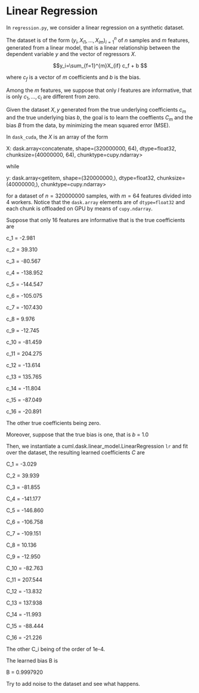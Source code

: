 # Linear Regression

In `regression.py`, we consider a linear regression on a synthetic dataset.

The dataset is of the form $(y_i,\,X_{i1},...,X_{im})_{i=1}^{n}$ of $n$ samples and $m$ features, generated from a linear model, that is a linear relationship between the dependent variable $y$ and the vector of regressors $X$.  

$$y_i=\sum_{f=1}^{m}X_{if} c_f + b $$

where $c_f$ is a vector of $m$ coefficients and $b$ is the bias.

Among the $m$ features, we suppose that only $l$ features are informative, that is only $c_1,...,c_l$ are different from zero.

Given the dataset $X, y$ generated from the true underlying coefficients $c_m$ and the true underlying bias $b$, the goal is to learn the coeffients $C_m$ and the bias $B$ from the data, by minimizing the mean squared error (MSE).

In `dask_cuda`, the $X$ is an array of the form 

X:
 dask.array<concatenate, shape=(320000000, 64), dtype=float32, chunksize=(40000000, 64), chunktype=cupy.ndarray>

while 

y:
 dask.array<getitem, shape=(320000000,), dtype=float32, chunksize=(40000000,), chunktype=cupy.ndarray>

for a dataset of $n=320000000$ samples, with $m=64$ features divided into 4 workers.
Notice that the `dask.array` elements are of  `dtype=float32` and each chunk is offloaded on GPU by means of `cupy.ndarray`.

Suppose that only 16 features are informative that is the true coefficients are

c_1  =   -2.981 

c_2  =   39.310
 
c_3  =  -80.567

c_4  = -138.952

c_5  = -144.547

c_6  = -105.075

c_7  = -107.430

c_8  =    9.976

c_9  =  -12.745

c_10 =  -81.459

c_11 =  204.275

c_12 =  -13.614

c_13 =  135.765

c_14 =  -11.804

c_15 =  -87.049

c_16 =  -20.891

The other true coefficients being zero.

Moreover, suppose that the true bias is one, that is $b$ = 1.0
 
Then, we instantiate a cuml.dask.linear_model.LinearRegression `lr` and fit over the dataset, the resulting learned coefficients $C$ are


C_1  =   -3.029

C_2  =   39.939

C_3  =  -81.855

C_4  = -141.177

C_5  = -146.860

C_6  = -106.758

C_7  = -109.151

C_8  =   10.136

C_9  =  -12.950

C_10 =  -82.763

C_11 =  207.544

C_12 =  -13.832

C_13 =  137.938

C_14 =  -11.993

C_15 =  -88.444

C_16 =  -21.226

The other C_i being of the order of 1e-4.

The learned bias B is

B = 0.9997920

Try to add noise to the dataset and see what happens.


